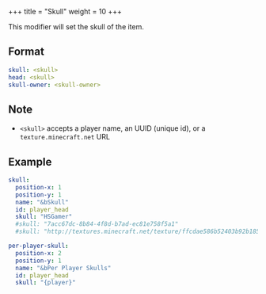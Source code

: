 +++
title = "Skull"
weight = 10
+++

This modifier will set the skull of the item.

## Format

```yaml
skull: <skull>
head: <skull>
skull-owner: <skull-owner>
```

## Note

* `<skull>` accepts a player name, an UUID (unique id), or a `texture.minecraft.net` URL

## Example

```yaml
skull:
  position-x: 1
  position-y: 1
  name: "&bSkull"
  id: player_head
  skull: "HSGamer"
  #skull: "7acc67dc-8b84-4f8d-b7ad-ec81e758f5a1"
  #skull: "http://textures.minecraft.net/texture/ffcdae586b52403b92b1857ee4331bac636af08bab92ba5750a54a83331a6353"

per-player-skull:
  position-x: 2
  position-y: 1
  name: "&bPer Player Skulls"
  id: player_head
  skull: "{player}"
```
